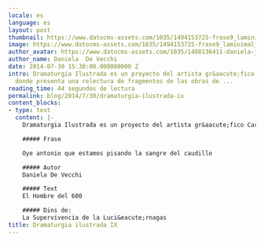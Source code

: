```yaml
---
locale: es
language: es
layout: post
thumbnail: https://www.datocms-assets.com/1035/1494153725-frase9_laminimal_low-png?ch=DPR%2CWidth&auto=format&w=300
image: https://www.datocms-assets.com/1035/1494153725-frase9_laminimal_low-png?ch=DPR%2CWidth&auto=format&w=800
author_avatar: https://www.datocms-assets.com/1035/1488136411-daniela-jpeg?ch=DPR%2CWidth&auto=format&w=150
author_name: Daniela  De Vecchi
date: 2014-07-30 15:30:00.000000000 Z
intro: Dramaturgia Ilustrada es un proyecto del artista gr&aacute;fico Carlos Murillo
  donde presenta una relectura de fragmentos de las obras de ...
reading_time: 44 segundos de lectura
permalink: blog/2014/7/30/dramaturgia-ilustrada-ix
content_blocks:
- type: text
  content: |-
    Dramaturgia Ilustrada es un proyecto del artista gr&aacute;fico Carlos Murillo donde presenta una relectura de fragmentos de las obras de LAminimAL. Las ilustraciones relacionan el texto y las im&aacute;genes creando un lenguaje que transita entre el h&iacute;per-realismo y la fantas&iacute;a. El grafista aproxima as&iacute; a la po&eacute;tica de LAminimAL situando sus poemas gr&aacute;ficos en la frontera entre la abstracci&oacute;n y la figuratividad.Si desea conocer el trabajo de Carlos Murillo puede visitar su web  [carlesmurillo.com](http://carlesmurillo.com) o en su blog ms arriesgado [Pescao Fresco](http://pescaofresco.tumblr.com/)

    ##### Frase

    Oye antonio que estamos pisando la sangre del caudillo

    ##### Autor
    Daniela De Vecchi

    ##### Text
    El Hombre del 600

    ##### Dins de:
    La Supervivencia de la Luci&eacute;rnagas
title: Dramaturgia ilustrada IX
---
```


